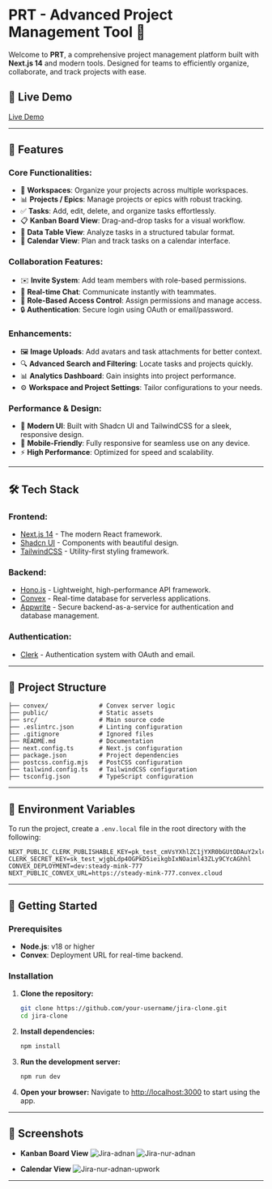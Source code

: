 # PRT - Advanced Project Management Tool 🚀

Welcome to **PRT**, a comprehensive project management platform built with **Next.js 14** and modern tools. Designed for teams to efficiently organize, collaborate, and track projects with ease.

## 🚀 Live Demo
[Live Demo](https://full-stack-jira-clone.vercel.app/) 

---

## 🚀 Features
### Core Functionalities:
- 🏢 **Workspaces**: Organize your projects across multiple workspaces.
- 📊 **Projects / Epics**: Manage projects or epics with robust tracking.
- ✅ **Tasks**: Add, edit, delete, and organize tasks effortlessly.
- 📋 **Kanban Board View**: Drag-and-drop tasks for a visual workflow.
- 📓️ **Data Table View**: Analyze tasks in a structured tabular format.
- 📅 **Calendar View**: Plan and track tasks on a calendar interface.

### Collaboration Features:
- ✉️ **Invite System**: Add team members with role-based permissions.
- 📨 **Real-time Chat**: Communicate instantly with teammates.
- 👥 **Role-Based Access Control**: Assign permissions and manage access.
- 🔒 **Authentication**: Secure login using OAuth or email/password.

### Enhancements:
- 🖼️ **Image Uploads**: Add avatars and task attachments for better context.
- 🔍 **Advanced Search and Filtering**: Locate tasks and projects quickly.
- 📊 **Analytics Dashboard**: Gain insights into project performance.
- ⚙️ **Workspace and Project Settings**: Tailor configurations to your needs.

### Performance & Design:
- 🌟 **Modern UI**: Built with Shadcn UI and TailwindCSS for a sleek, responsive design.
- 📱 **Mobile-Friendly**: Fully responsive for seamless use on any device.
- ⚡ **High Performance**: Optimized for speed and scalability.

---

## 🛠️ Tech Stack
### Frontend:
- [Next.js 14](https://nextjs.org/) - The modern React framework.
- [Shadcn UI](https://ui.shadcn.dev/) - Components with beautiful design.
- [TailwindCSS](https://tailwindcss.com/) - Utility-first styling framework.

### Backend:
- [Hono.js](https://hono.dev/) - Lightweight, high-performance API framework.
- [Convex](https://convex.dev/) - Real-time database for serverless applications.
- [Appwrite](https://appwrite.io/) - Secure backend-as-a-service for authentication and database management.

### Authentication:
- [Clerk](https://clerk.dev/) - Authentication system with OAuth and email.

---

## 📂 Project Structure
```plaintext
├── convex/              # Convex server logic
├── public/              # Static assets
├── src/                 # Main source code
├── .eslintrc.json       # Linting configuration
├── .gitignore           # Ignored files
├── README.md            # Documentation
├── next.config.ts       # Next.js configuration
├── package.json         # Project dependencies
├── postcss.config.mjs   # PostCSS configuration
├── tailwind.config.ts   # TailwindCSS configuration
├── tsconfig.json        # TypeScript configuration
```

---

## 🔧 Environment Variables

To run the project, create a `.env.local` file in the root directory with the following:

```env
NEXT_PUBLIC_CLERK_PUBLISHABLE_KEY=pk_test_cmVsYXhlZC1jYXR0bGUtODAuY2xlcmsuYWNjb3VudHMuZGV2JA
CLERK_SECRET_KEY=sk_test_wjgbLdp4OGPkD5ieikgbIxNOaiml43ZLy9CYcAGhhl
CONVEX_DEPLOYMENT=dev:steady-mink-777
NEXT_PUBLIC_CONVEX_URL=https://steady-mink-777.convex.cloud
```

---

## 🚀 Getting Started

### Prerequisites
- **Node.js**: v18 or higher
- **Convex**: Deployment URL for real-time backend.

### Installation

1. **Clone the repository:**
   ```bash
   git clone https://github.com/your-username/jira-clone.git
   cd jira-clone
   ```

2. **Install dependencies:**
   ```bash
   npm install
   ```

3. **Run the development server:**
   ```bash
   npm run dev
   ```

4. **Open your browser:**
   Navigate to [http://localhost:3000](http://localhost:3000) to start using the app.

---

## 📂 Screenshots

- **Kanban Board View**
  ![Jira-adnan](https://github.com/user-attachments/assets/041c12e4-e975-4337-bc52-6eb5afbddc1a)
  ![Jira-nur-adnan](https://github.com/user-attachments/assets/0ec03a05-999a-47d0-8b16-d4eed9e26363)


- **Calendar View**
  ![Jira-nur-adnan-upwork](https://github.com/user-attachments/assets/284d38cf-2e6e-4ffa-9e6c-491b28d727b6)

---
